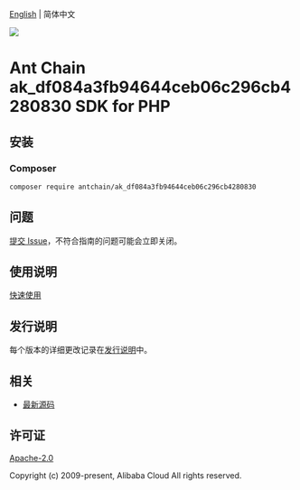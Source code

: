 [English](README.md) | 简体中文

![](https://aliyunsdk-pages.alicdn.com/icons/AlibabaCloud.svg)

# Ant Chain ak_df084a3fb94644ceb06c296cb4280830 SDK for PHP

## 安装

### Composer

```bash
composer require antchain/ak_df084a3fb94644ceb06c296cb4280830
```

## 问题

[提交 Issue](https://github.com/alipay/antchain-openapi-prod-sdk/issues/new)，不符合指南的问题可能会立即关闭。

## 使用说明

[快速使用](https://github.com/alipay/antchain-openapi-prod-sdk)

## 发行说明

每个版本的详细更改记录在[发行说明](./ChangeLog.txt)中。

## 相关

* [最新源码](https://github.com/antchain-openapi-sdk-php)

## 许可证

[Apache-2.0](http://www.apache.org/licenses/LICENSE-2.0)

Copyright (c) 2009-present, Alibaba Cloud All rights reserved.
